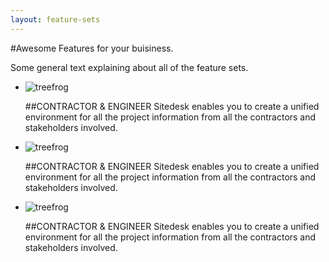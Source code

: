 ```yaml
---
layout: feature-sets
---
```


#Awesome Features for your buisiness.

Some general text explaining about all of the feature sets.

- ![treefrog]({{site.baseurl}}/images/treefrog.png)

  ##CONTRACTOR &amp; ENGINEER
  Sitedesk enables you to create a unified environment for all the project information from all the contractors and stakeholders involved.

- ![treefrog]({{site.baseurl}}/images/treefrog.png)

  ##CONTRACTOR &amp; ENGINEER
  Sitedesk enables you to create a unified environment for all the project information from all the contractors and stakeholders involved.

- ![treefrog]({{site.baseurl}}/images/treefrog.png)

  ##CONTRACTOR &amp; ENGINEER
  Sitedesk enables you to create a unified environment for all the project information from all the contractors and stakeholders involved.